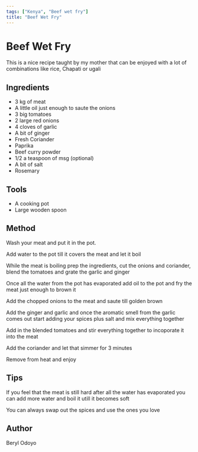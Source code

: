 ```yaml
---
tags: ["Kenya", "Beef wet fry"]
title: "Beef Wet Fry"
---
```


<TagLinks />

# Beef Wet Fry

This is a nice recipe taught by my mother that can be enjoyed with a lot of combinations like rice, Chapati or ugali

## Ingredients
- 3 kg of meat
- A little oil just enough to saute the onions
- 3 big tomatoes
- 2 large red onions
- 4 cloves of garlic
- A bit of ginger
- Fresh Coriander
- Paprika
- Beef curry powder
- 1/2 a teaspoon of msg (optional)
- A bit of salt
- Rosemary


## Tools

- A cooking pot
- Large wooden spoon

## Method

Wash your meat and put it in the pot.

Add water to the pot till it covers the meat and let it boil

While the meat is boiling  prep the ingredients, cut the onions and coriander, blend the tomatoes and grate the garlic and ginger

Once all the water from the pot has evaporated add oil to the pot and fry the meat just enough to brown it

Add the chopped onions to the meat and saute till golden brown

Add the ginger and garlic and once the aromatic smell from the garlic comes out start adding your spices plus salt and mix everything together

Add in the blended tomatoes and stir everything together to incoporate it into the meat

Add the coriander and let that simmer for 3 minutes

Remove from heat and enjoy


## Tips

If you feel that the meat is still hard after all the water has evaporated you can add more water and boil it utill it becomes soft

You can always swap out the spices and use the ones you love

## Author

Beryl Odoyo